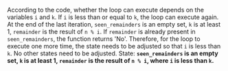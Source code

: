 According to the code, whether the loop can execute depends on the variables `i` and `k`. If `i` is less than or equal to `k`, the loop can execute again. At the end of the last iteration, `seen_remainders` is an empty set, `k` is at least 1, `remainder` is the result of `n % i`. If `remainder` is already present in `seen_remainders`, the function returns 'No'. Therefore, for the loop to execute one more time, the state needs to be adjusted so that `i` is less than `k`. No other states need to be adjusted.
State: **`seen_remainders` is an empty set, `k` is at least 1, `remainder` is the result of `n % i`, where `i` is less than `k`.**